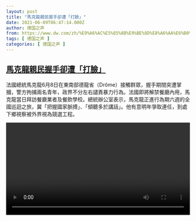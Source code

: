 ```yaml
---
layout: post
title: "馬克龍親民握手卻遭「打臉」"
date: 2021-06-09T06:47:14.000Z
author: 德国之声
from: https://www.dw.com/zh/%E9%A6%AC%E5%85%8B%E9%BE%8D%E8%A6%AA%E6%B0%91%E6%8F%A1%E6%89%8B%E5%8D%BB%E9%81%AD%E3%80%8C%E6%89%93%E8%87%89%E3%80%8D/a-57822155
tags: [ 德国之声 ]
categories: [ 德国之声 ]
---
```

<!--1623221234000-->
[馬克龍親民握手卻遭「打臉」](https://www.dw.com/zh/%E9%A6%AC%E5%85%8B%E9%BE%8D%E8%A6%AA%E6%B0%91%E6%8F%A1%E6%89%8B%E5%8D%BB%E9%81%AD%E3%80%8C%E6%89%93%E8%87%89%E3%80%8D/a-57822155)
------

<div>
<p>法國總統馬克龍6月8日在東南部德龍省（Drôme）接觸群眾，握手期間突遭掌摑，警方拘捕兩名青年，政界不分左右譴責暴力行為。法國即將解禁餐廳內用，馬克龍當日拜訪餐廳業者及餐飲學校。總統辦公室表示，馬克龍正進行為期六週的全國巡迴之旅，冀「把握國家脈搏」、「傾聽多於講話」。他有意明年爭取連任，到處下鄉視察被外界視為競選工程。</small></p><video src="https://tvdownloaddw-a.akamaihd.net/dwtv_video/flv/vdt_zh/2021/bchi210609_001_french_01r_sd_sor.mp4" controls style="width:100%"></video>
</div>
